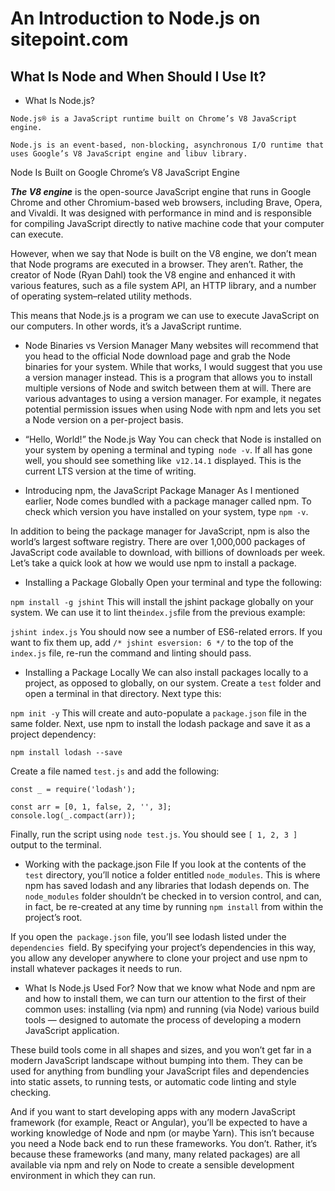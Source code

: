 # An Introduction to Node.js on sitepoint.com 
 ## What Is Node and When Should I Use It? 
 * What Is Node.js? 

 `Node.js® is a JavaScript runtime built on Chrome’s V8 JavaScript engine.`

`Node.js is an event-based, non-blocking, asynchronous I/O runtime that uses Google’s V8 JavaScript engine and libuv library.`

Node Is Built on Google Chrome’s V8 JavaScript Engine

***The V8 engine*** is the open-source JavaScript engine that runs in Google Chrome and other Chromium-based web browsers, including Brave, Opera, and Vivaldi. It was designed with performance in mind and is responsible for compiling JavaScript directly to native machine code that your computer can execute.

However, when we say that Node is built on the V8 engine, we don’t mean that Node programs are executed in a browser. They aren’t. Rather, the creator of Node (Ryan Dahl) took the V8 engine and enhanced it with various features, such as a file system API, an HTTP library, and a number of operating system–related utility methods.

This means that Node.js is a program we can use to execute JavaScript on our computers. In other words, it’s a JavaScript runtime.

* Node Binaries vs Version Manager
Many websites will recommend that you head to the official Node download page and grab the Node binaries for your system. While that works, I would suggest that you use a version manager instead. This is a program that allows you to install multiple versions of Node and switch between them at will. There are various advantages to using a version manager. For example, it negates potential permission issues when using Node with npm and lets you set a Node version on a per-project basis.

* “Hello, World!” the Node.js Way
You can check that Node is installed on your system by opening a terminal and typing` node -v`. If all has gone well, you should see something like` v12.14.1` displayed. This is the current LTS version at the time of writing.

* Introducing npm, the JavaScript Package Manager
As I mentioned earlier, Node comes bundled with a package manager called npm. To check which version you have installed on your system, type `npm -v`.

In addition to being the package manager for JavaScript, npm is also the world’s largest software registry. There are over 1,000,000 packages of JavaScript code available to download, with billions of downloads per week. Let’s take a quick look at how we would use npm to install a package.

* Installing a Package Globally 
Open your terminal and type the following:

`npm install -g jshint`
This will install the jshint package globally on your system. We can use it to lint the` index.js `file from the previous example:

`jshint index.js`
You should now see a number of ES6-related errors. If you want to fix them up, add `/* jshint esversion: 6 */` to the top of the `index.js` file, re-run the command and linting should pass.

* Installing a Package Locally 
We can also install packages locally to a project, as opposed to globally, on our system. Create a `test` folder and open a terminal in that directory. Next type this:

`npm init -y`
This will create and auto-populate a `package.json` file in the same folder. Next, use npm to install the lodash package and save it as a project dependency:

`npm install lodash --save`

Create a file named `test.js` and add the following:

```
const _ = require('lodash');

const arr = [0, 1, false, 2, '', 3];
console.log(_.compact(arr));
```

Finally, run the script using `node test.js`. You should see `[ 1, 2, 3 ] `output to the terminal.

* Working with the package.json File
If you look at the contents of the `test` directory, you’ll notice a folder entitled `node_modules`. This is where npm has saved lodash and any libraries that lodash depends on. The `node_modules` folder shouldn’t be checked in to version control, and can, in fact, be re-created at any time by running `npm install` from within the project’s root.

If you open the` package.json` file, you’ll see lodash listed under the `dependencies `field. By specifying your project’s dependencies in this way, you allow any developer anywhere to clone your project and use npm to install whatever packages it needs to run.

* What Is Node.js Used For?
Now that we know what Node and npm are and how to install them, we can turn our attention to the first of their common uses: installing (via npm) and running (via Node) various build tools — designed to automate the process of developing a modern JavaScript application.

These build tools come in all shapes and sizes, and you won’t get far in a modern JavaScript landscape without bumping into them. They can be used for anything from bundling your JavaScript files and dependencies into static assets, to running tests, or automatic code linting and style checking.

And if you want to start developing apps with any modern JavaScript framework (for example, React or Angular), you’ll be expected to have a working knowledge of Node and npm (or maybe Yarn). This isn’t because you need a Node back end to run these frameworks. You don’t. Rather, it’s because these frameworks (and many, many related packages) are all available via npm and rely on Node to create a sensible development environment in which they can run.

<!-- https://www.sitepoint.com/an-introduction-to-node-js/ -->